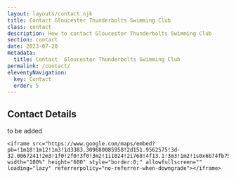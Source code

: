```yaml
---
layout: layouts/contact.njk
title: Contact Gloucester Thunderbolts Swimming Club
class: contact
description: How to contact Gloucester Thunderbolts Swimming Club
section: contact
date: 2023-07-20
metadata:
  title: Contact  Gloucester Thunderbolts Swimming Club
permalink: /contact/
eleventyNavigation:
  key: Contact
  order: 5
---
```








<h2>Contact Details</h2>
<p>to be added</p>


<div class="responsive-embed widescreen">
 
    <iframe src="https://www.google.com/maps/embed?pb=!1m18!1m12!1m3!1d3383.309680085958!2d151.9562575!3d-32.0067241!2m3!1f0!2f0!3f0!3m2!1i1024!2i768!4f13.1!3m3!1m2!1s0x6b74fb75c03d4da5%3A0x84f0e144303d2d!2sGloucester%20Thunderbolts%20Swimming%20Club!5e0!3m2!1sen!2sau!4v1721276773814!5m2!1sen!2sau" width="100%" height="600" style="border:0;" allowfullscreen="" loading="lazy" referrerpolicy="no-referrer-when-downgrade"></iframe>
</div>

